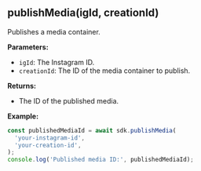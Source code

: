 ## publishMedia(igId, creationId)

Publishes a media container.

**Parameters:**

- `igId`: The Instagram ID.
- `creationId`: The ID of the media container to publish.

**Returns:**

- The ID of the published media.

**Example:**

```typescript
const publishedMediaId = await sdk.publishMedia(
  'your-instagram-id',
  'your-creation-id',
);
console.log('Published media ID:', publishedMediaId);
```
